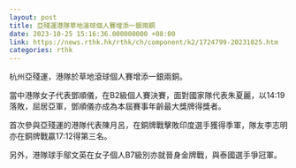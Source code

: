 ```yaml
---
layout: post
title: 亞殘運港隊草地滾球個人賽增添一銀兩銅
date: 2023-10-25 15:16:36.000000000 +08:00
link: https://news.rthk.hk/rthk/ch/component/k2/1724799-20231025.htm
categories: rthk
---
```


杭州亞殘運，港隊於草地滾球個人賽增添一銀兩銅。

當中港隊女子代表鄧順儀，在B2級個人賽決賽，面對國家隊代表朱夏麗，以14:19落敗，屈居亞軍，鄧順儀亦成為本屆賽事年齡最大獎牌得獎者。

首次參與亞殘運的港隊代表陳月呂，在銅牌戰擊敗印度選手獲得季軍，隊友李志明亦在銅牌戰贏17:12得第三名。

另外，港隊球手鄔文英在女子個人B7級別亦就晉身金牌戰，與泰國選手爭冠軍。

